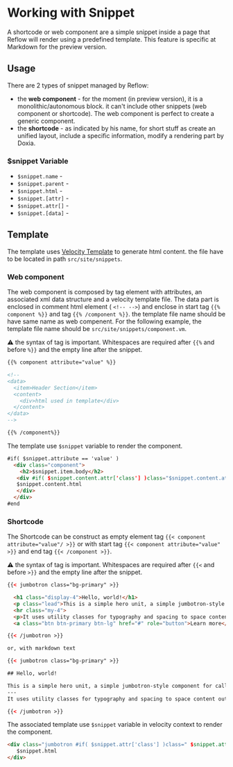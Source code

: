 # Working with Snippet

A shortcode or web component are a simple snippet inside a page that Reflow will render using a predefined template. This feature is specific at Markdown for the preview version.

## Usage

There are 2 types of snippet managed by Reflow:

- the **web component** - for the moment (in preview version), it is a monolithic/autonomous block. it can't include other snippets (web component or shortcode). The web component is perfect to create a generic component.
- the **shortcode** - as indicated by his name, for short stuff as create an unified layout, include a specific information, modify a rendering part by Doxia.

### $snippet Variable

- `$snippet.name` -
- `$snippet.parent` -
- `$snippet.html` -
- `$snippet.[attr]` -
- `$snippet.attr[]` -
- `$snippet.[data]` -


## Template

The template uses [Velocity Template](https://velocity.apache.org/engine/1.7/developer-guide.html) to generate html content. the file have to be located in path `src/site/snippets`.

### Web component

The web component is composed by tag element with attributes, an associated xml data structure and a  velocity template file. The data part is enclosed in comment html element ( `<!-- -->`) and enclose in start tag `{{% component %}}` and tag `{{% /component %}}`. the template file name should be have same name as web compenent. For the following example, the template file name should be `src/site/snippets/component.vm`.

  ⚠️ the syntax of tag is important. Whitespaces are required after `{{%` and before `%}}` and the empty line after the snippet.

```html
{{% component attribute="value" %}}

<!--
<data>
  <item>Header Section</item>
  <content>
    <div>html used in template</div>
  </content>
</data>
-->

{{% /component%}}
```

The template use `$snippet` variable to render the component.

```html
#if( $snippet.attribute == 'value' )
  <div class="component">
    <h2>$snippet.item.body</h2>
   <div #if( $snippet.content.attr['class'] )class="$snippet.content.attr['class']"#end>
   $snippet.content.html
   </div>
  </div>
#end
```

### Shortcode

The Shortcode can be construct as empty element tag `{{< component attribute="value"/ >}}` or with start tag  `{{< component attribute="value" >}}` and end tag  `{{< /component >}}`.

  ⚠️ the syntax of tag is important. Whitespaces are required after `{{<` and before `>}}` and the empty line after the snippet.

```html
{{< jumbotron class="bg-primary" >}}

  <h1 class="display-4">Hello, world!</h1>
  <p class="lead">This is a simple hero unit, a simple jumbotron-style component for calling extra attention to featured content or information.</p>
  <hr class="my-4">
  <p>It uses utility classes for typography and spacing to space content out within the larger container.</p>
  <a class="btn btn-primary btn-lg" href="#" role="button">Learn more</a>

{{< /jumbotron >}}

or, with markdown text

{{< jumbotron class="bg-primary" >}}

## Hello, world!

This is a simple hero unit, a simple jumbotron-style component for calling extra attention to featured content or information.
---
It uses utility classes for typography and spacing to space content out within the larger container.

{{< /jumbotron >}}
```

The associated template use `$snippet` variable in velocity context to render the component.

```html
<div class="jumbotron #if( $snippet.attr['class'] )class=" $snippet.attr['class']"#end">
   $snippet.html
</div>
```

